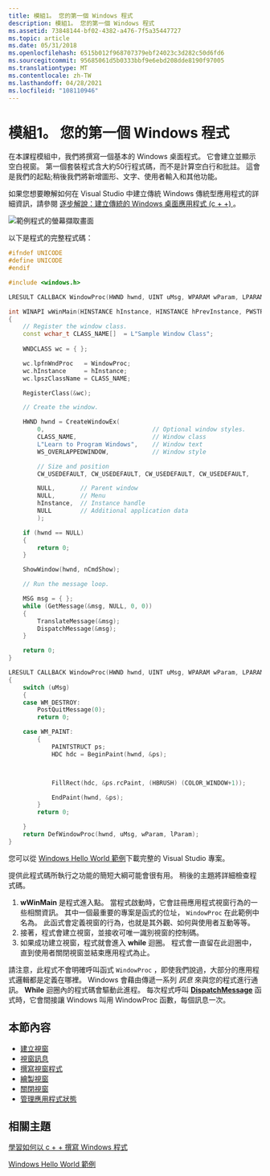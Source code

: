 ```yaml
---
title: 模組1。 您的第一個 Windows 程式
description: 模組1。 您的第一個 Windows 程式
ms.assetid: 73848144-bf02-4382-a476-7f5a35447727
ms.topic: article
ms.date: 05/31/2018
ms.openlocfilehash: 6515b012f968707379ebf24023c3d282c50d6fd6
ms.sourcegitcommit: 95685061d5b0333bbf9e6ebd208dde8190f97005
ms.translationtype: MT
ms.contentlocale: zh-TW
ms.lasthandoff: 04/28/2021
ms.locfileid: "108110946"
---
```

# <a name="module-1-your-first-windows-program"></a>模組1。 您的第一個 Windows 程式

在本課程模組中，我們將撰寫一個基本的 Windows 桌面程式。 它會建立並顯示空白視窗。 第一個套裝程式含大約50行程式碼，而不是計算空白行和批註。 這會是我們的起點;稍後我們將新增圖形、文字、使用者輸入和其他功能。

如果您想要瞭解如何在 Visual Studio 中建立傳統 Windows 傳統型應用程式的詳細資訊，請參閱  [逐步解說：建立傳統的 Windows 桌面應用程式 (c + +) ](/cpp/windows/walkthrough-creating-windows-desktop-applications-cpp?view=vs-2019)。

![範例程式的螢幕擷取畫面](images/window01.png)

以下是程式的完整程式碼：


```C++
#ifndef UNICODE
#define UNICODE
#endif 

#include <windows.h>

LRESULT CALLBACK WindowProc(HWND hwnd, UINT uMsg, WPARAM wParam, LPARAM lParam);

int WINAPI wWinMain(HINSTANCE hInstance, HINSTANCE hPrevInstance, PWSTR pCmdLine, int nCmdShow)
{
    // Register the window class.
    const wchar_t CLASS_NAME[]  = L"Sample Window Class";
    
    WNDCLASS wc = { };

    wc.lpfnWndProc   = WindowProc;
    wc.hInstance     = hInstance;
    wc.lpszClassName = CLASS_NAME;

    RegisterClass(&wc);

    // Create the window.

    HWND hwnd = CreateWindowEx(
        0,                              // Optional window styles.
        CLASS_NAME,                     // Window class
        L"Learn to Program Windows",    // Window text
        WS_OVERLAPPEDWINDOW,            // Window style

        // Size and position
        CW_USEDEFAULT, CW_USEDEFAULT, CW_USEDEFAULT, CW_USEDEFAULT,

        NULL,       // Parent window    
        NULL,       // Menu
        hInstance,  // Instance handle
        NULL        // Additional application data
        );

    if (hwnd == NULL)
    {
        return 0;
    }

    ShowWindow(hwnd, nCmdShow);

    // Run the message loop.

    MSG msg = { };
    while (GetMessage(&msg, NULL, 0, 0))
    {
        TranslateMessage(&msg);
        DispatchMessage(&msg);
    }

    return 0;
}

LRESULT CALLBACK WindowProc(HWND hwnd, UINT uMsg, WPARAM wParam, LPARAM lParam)
{
    switch (uMsg)
    {
    case WM_DESTROY:
        PostQuitMessage(0);
        return 0;

    case WM_PAINT:
        {
            PAINTSTRUCT ps;
            HDC hdc = BeginPaint(hwnd, &ps);



            FillRect(hdc, &ps.rcPaint, (HBRUSH) (COLOR_WINDOW+1));

            EndPaint(hwnd, &ps);
        }
        return 0;

    }
    return DefWindowProc(hwnd, uMsg, wParam, lParam);
}
```





您可以從 [Windows Hello World 範例](windows-hello-world-sample.md)下載完整的 Visual Studio 專案。

提供此程式碼所執行之功能的簡短大綱可能會很有用。 稍後的主題將詳細檢查程式碼。

1.  **wWinMain** 是程式進入點。 當程式啟動時，它會註冊應用程式視窗行為的一些相關資訊。 其中一個最重要的專案是函式的位址， `WindowProc` 在此範例中名為。 此函式會定義視窗的行為，也就是其外觀、如何與使用者互動等等。
2.  接著，程式會建立視窗，並接收可唯一識別視窗的控制碼。
3.  如果成功建立視窗，程式就會進入 **while** 迴圈。 程式會一直留在此迴圈中，直到使用者關閉視窗並結束應用程式為止。

請注意，此程式不會明確呼叫函式 `WindowProc` ，即使我們說過，大部分的應用程式邏輯都是定義在哪裡。 Windows 會藉由傳遞一系列 *訊息* 來與您的程式進行通訊。 **While** 迴圈內的程式碼會驅動此進程。 每次程式呼叫 [**DispatchMessage**](/windows/desktop/api/winuser/nf-winuser-dispatchmessage) 函式時，它會間接讓 Windows 叫用 WindowProc 函數，每個訊息一次。

## <a name="in-this-section"></a>本節內容

-   [建立視窗](creating-a-window.md)
-   [視窗訊息](window-messages.md)
-   [撰寫視窗程式](writing-the-window-procedure.md)
-   [繪製視窗](painting-the-window.md)
-   [關閉視窗](closing-the-window.md)
-   [管理應用程式狀態](managing-application-state-.md)

## <a name="related-topics"></a>相關主題

<dl> <dt>

[學習如何以 c + + 撰寫 Windows 程式](learn-to-program-for-windows.md)
</dt> <dt>

[Windows Hello World 範例](windows-hello-world-sample.md)
</dt> </dl>

 

 
